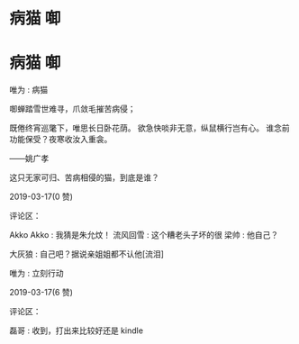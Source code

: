 # 病猫 啣

# 病猫 啣

唯为 : 病猫

啣蝉踏雪世难寻，爪敛毛摧苦病侵；

既倦终宵巡氅下，唯思长日卧花荫。 欲急快啖非无意，纵鼠横行岂有心。 谁念前功能保受？夜寒收汝入重衾。

——姚广孝

这只无家可归、苦病相侵的猫，到底是谁？

2019-03-17(0 赞)

评论区：

Akko Akko : 我猜是朱允炆！ 流风回雪 : 这个糟老头子坏的很 梁帅 : 他自己？

大灰狼 : 自己吧？据说亲姐姐都不认他[流泪]

唯为 : 立刻行动

2019-03-17(6 赞)

评论区：

磊哥 : 收到，打出来比较好还是 kindle